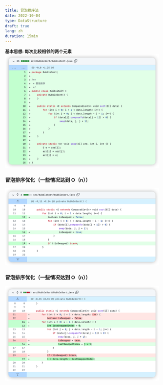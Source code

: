 ```yaml
---
title: 冒泡排序法
date: 2022-10-04
type: DataStructure
draft: true
lang: zh
duration: 15min
---
```


**基本思想: 每次比较相邻的两个元素**
![冒泡排序](/public/images/data-structure/14-0.png)

### 冒泡排序优化（一些情况达到 O（n））

![冒泡排序](/public/images/data-structure/14-1.png)

### 冒泡排序优化（一些情况达到 O（n））

![冒泡排序](/public/images/data-structure/14-2.png)
